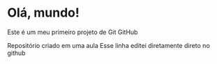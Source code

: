 # Olá, mundo!
 Este é um meu primeiro projeto de Git GitHub

 Repositório criado em uma aula
 Esse linha editei diretamente direto no github

